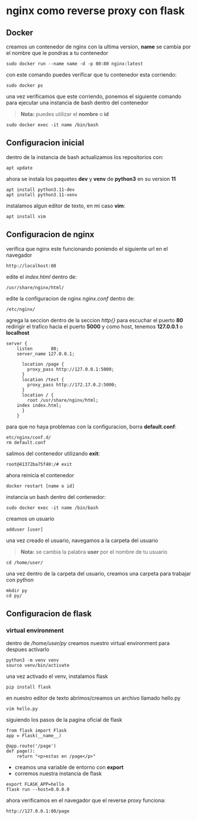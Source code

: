 # nginx como reverse proxy con flask

## Docker

creamos un contenedor de nginx con la ultima version, **name** se cambia por el nombre que le pondras a tu contenedor
```
sudo docker run --name name -d -p 80:80 nginx:latest
```

con este comando puedes verificar que tu contenedor esta corriendo:
```
sudo docker ps
```

una vez verificamos que este corriendo, ponemos el siguiente comando para ejecutar una instancia de bash dentro del contenedor
> **Nota:** puedes utilizar el **nombre** o **id**  
```
sudo docker exec -it name /bin/bash
```

## Configuracion inicial

dentro de la instancia de bash actualizamos los repositorios con:
```
apt update
```

ahora se instala los paquetes **dev** y **venv** de **python3** en su version **11**
```
apt install python3.11-dev
apt install python3.11-venv
```

instalamos algun editor de texto, en mi caso **vim**:
```
apt install vim
```
## Configuracion de nginx

verifica que nginx este funcionando poniendo el siguiente url en el navegador
```
http://localhost:80
```

edite el *index.html* dentro de:
```
/usr/share/nginx/html/
```

edite la configuracion de nginx *nginx.conf* dentro de:
```
/etc/nginx/
```
agrega la seccion dentro de la seccion *http{}* para escuchar el puerto **80** redirigir el trafico hacia el puerto **5000** y como host, tenemos **127.0.0.1** o **localhost**
```
server {
    listen       80;
    server_name 127.0.0.1;

      location /page {
    	proxy_pass http://127.0.0.1:5000;
      }
      location /test {
      	proxy_pass http://172.17.0.2:5000;
      }
      location / {
      	root /usr/share/nginx/html;
	index index.html;
      }
    }
```

para que no haya problemas con la configuracion, borra **default.conf**:
```
etc/nginx/conf.d/
rm default.conf
```

salimos del contenedor utilizando **exit**:
```
root@41372ba75f40:/# exit
```

ahora reinicia el contenedor
```
docker restart [name o id]
```

instancia un bash dentro del contenedor:
```
sudo docker exec -it name /bin/bash
```

creamos un usuario
```
adduser [user]
```
una vez creado el usuario, navegamos a la carpeta del usuario
> **Nota:** se cambia la palabra **user** por el nombre de tu usuario
```
cd /home/user/
```

una vez dentro de la carpeta del usuario, creamos una carpeta para trabajar con python
```
mkdir py
cd py/
```

## Configuracion de flask

### virtual environment

dentro de */home/user/py* creamos nuestro virtual environment para despues activarlo
```
python3 -m venv venv
source venv/bin/activate
```

una vez activado el venv, instalamos flask
```
pip install flask
```

en nuestro editor de texto abrimos/creamos un archivo llamado hello.py
```
vim hello.py
```

siguiendo los pasos de la pagina oficial de flask

```
from flask import Flask
app = Flask(__name__)

@app.route('/page')
def page():
    return "<p>estas en /page</p>"
```

- creamos una variable de entorno con **export**
- corremos nuestra instancia de flask
```
export FLASK_APP=hello
flask run --host=0.0.0.0
```

ahora verificamos en el navegador que el reverse proxy funciona:
```
http://127.0.0.1:80/page
```
